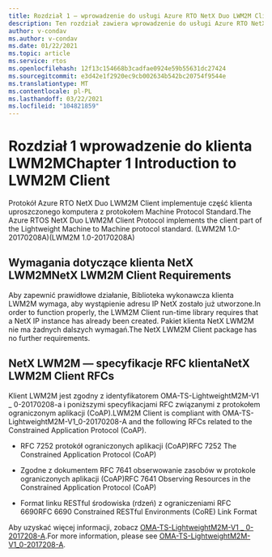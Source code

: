 ```yaml
---
title: Rozdział 1 — wprowadzenie do usługi Azure RTO NetX Duo LWM2M Client
description: Ten rozdział zawiera wprowadzenie do usługi Azure RTO NetX Duo Lightweight Machine for Machine Protocol Client.
author: v-condav
ms.author: v-condav
ms.date: 01/22/2021
ms.topic: article
ms.service: rtos
ms.openlocfilehash: 12f13c154668b3cadfae0924e59b55631dc27424
ms.sourcegitcommit: e3d42e1f2920ec9cb002634b542bc20754f9544e
ms.translationtype: MT
ms.contentlocale: pl-PL
ms.lasthandoff: 03/22/2021
ms.locfileid: "104821859"
---
```

# <a name="chapter-1--introduction-to-lwm2m-client"></a><span data-ttu-id="131cf-103">Rozdział 1 wprowadzenie do klienta LWM2M</span><span class="sxs-lookup"><span data-stu-id="131cf-103">Chapter 1  Introduction to LWM2M Client</span></span>

<span data-ttu-id="131cf-104">Protokół Azure RTO NetX Duo LWM2M Client implementuje część klienta uproszczonego komputera z protokołem Machine Protocol Standard.</span><span class="sxs-lookup"><span data-stu-id="131cf-104">The Azure RTOS NetX Duo LWM2M Client Protocol implements the client part of the Lightweight Machine to Machine protocol standard.</span></span> <span data-ttu-id="131cf-105">(LWM2M 1.0-20170208A)</span><span class="sxs-lookup"><span data-stu-id="131cf-105">(LWM2M 1.0-20170208A)</span></span>

## <a name="netx-lwm2m-client-requirements"></a><span data-ttu-id="131cf-106">Wymagania dotyczące klienta NetX LWM2M</span><span class="sxs-lookup"><span data-stu-id="131cf-106">NetX LWM2M Client Requirements</span></span>

<span data-ttu-id="131cf-107">Aby zapewnić prawidłowe działanie, Biblioteka wykonawcza klienta LWM2M wymaga, aby wystąpienie adresu IP NetX zostało już utworzone.</span><span class="sxs-lookup"><span data-stu-id="131cf-107">In order to function properly, the LWM2M Client run-time library requires that a NetX IP instance has already been created.</span></span> <span data-ttu-id="131cf-108">Pakiet klienta NetX LWM2M nie ma żadnych dalszych wymagań.</span><span class="sxs-lookup"><span data-stu-id="131cf-108">The NetX LWM2M Client package has no further requirements.</span></span>

## <a name="netx-lwm2m-client-rfcs"></a><span data-ttu-id="131cf-109">NetX LWM2M — specyfikacje RFC klienta</span><span class="sxs-lookup"><span data-stu-id="131cf-109">NetX LWM2M Client RFCs</span></span>

<span data-ttu-id="131cf-110">Klient LWM2M jest zgodny z identyfikatorem OMA-TS-LightweightM2M-V1 \_ 0-20170208-a i poniższymi specyfikacjami RFC związanymi z protokołem ograniczonym aplikacji (CoAP).</span><span class="sxs-lookup"><span data-stu-id="131cf-110">LWM2M Client is compliant with OMA-TS-LightweightM2M-V1\_0-20170208-A and the following RFCs related to the Constrained Application Protocol (CoAP).</span></span>

* <span data-ttu-id="131cf-111">RFC 7252 protokół ograniczonych aplikacji (CoAP)</span><span class="sxs-lookup"><span data-stu-id="131cf-111">RFC 7252 The Constrained Application Protocol (CoAP)</span></span>

* <span data-ttu-id="131cf-112">Zgodne z dokumentem RFC 7641 obserwowanie zasobów w protokole ograniczonych aplikacji (CoAP)</span><span class="sxs-lookup"><span data-stu-id="131cf-112">RFC 7641 Observing Resources in the Constrained Application Protocol (CoAP)</span></span>

* <span data-ttu-id="131cf-113">Format linku RESTful środowiska (rdzeń) z ograniczeniami RFC 6690</span><span class="sxs-lookup"><span data-stu-id="131cf-113">RFC 6690 Constrained RESTful Environments (CoRE) Link Format</span></span>

<span data-ttu-id="131cf-114">Aby uzyskać więcej informacji, zobacz [OMA-TS-LightweightM2M-V1 \_ 0-2017208-A](http://www.openmobilealliance.org/release/LightweightM2M/V1_0-20170208-A/OMA-TS-LightweightM2M-V1_0-20170208-A.pdf).</span><span class="sxs-lookup"><span data-stu-id="131cf-114">For more information, please see [OMA-TS-LightweightM2M-V1\_0-2017208-A](http://www.openmobilealliance.org/release/LightweightM2M/V1_0-20170208-A/OMA-TS-LightweightM2M-V1_0-20170208-A.pdf).</span></span>